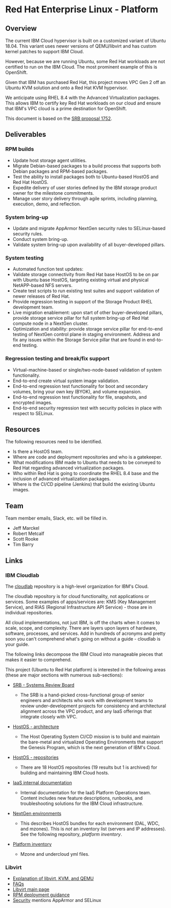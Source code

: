 # Red Hat Enterprise Linux - Platform

## Overview

The current IBM Cloud hypervisor is built on a customized variant of Ubuntu
18.04. This variant uses newer versions of QEMU/libvirt and has custom kernel
patches to support IBM Cloud.

However, because we are running Ubuntu, some Red Hat workloads are not certified
to run on the IBM Cloud. The most prominent example of this is OpenShift.

Given that IBM has purchased Red Hat, this project moves VPC Gen 2 off an Ubuntu
KVM solution and onto a Red Hat KVM hypervisor.

We anticipate using RHEL 8.4 with the Advanced Virtualization packages. This
allows IBM to certify key Red Hat workloads on our cloud and ensure that IBM's
VPC cloud is a prime destination for OpenShift.

This document is based on the
[SRB proposal 1752](https://github.ibm.com/cloudlab/srb/tree/adf5cb953945033bd93793573f4dfb1b421f6d7f/proposals/1752).

## Deliverables

### RPM builds

* Update host storage agent utilities.
* Migrate Debian-based packages to a build process that supports both Debian
  packages and RPM-based packages.
* Test the ability to install packages both to Ubuntu-based HostOS and Red Hat
  HostOS.
* Expedite delivery of user stories defined by the IBM storage product owner for
  the milestone commitments.
* Manage user story delivery through agile sprints, including planning,
  execution, demo, and reflection.

### System bring-up

* Update and migrate AppArmor NextGen security rules to SELinux-based security
  rules.
* Conduct system bring-up.
* Validate system bring-up upon availability of all buyer-developed pillars.

### System testing

* Automated function test updates:
* Validate storage connectivity from Red Hat base HostOS to be on par with
  Ubuntu base HostOS, targeting existing virtual and physical NetAPP-based NFS
  servers.
* Create test scripts to run existing test suites and support validation of
  newer releases of Red Hat.
* Provide regression testing in support of the Storage Product RHEL development
  team.
* Live migration enablement: upon start of other buyer-developed pillars,
  provide storage service pillar for full system bring-up of Red Hat compute
  node in a NextGen cluster.
* Optimization and stability: provide storage service pillar for end-to-end
  testing of NextGen control plane in staging environment. Address and fix any
  issues within the Storage Service pillar that are found in end-to-end testing.

### Regression testing and break/fix support

* Virtual-machine-based or single/two-node-based validation of system
  functionality.
* End-to-end create virtual system image validation.
* End-to-end regression test functionality for boot and secondary volumes, bring
  your own key (BYOK), and volume expansion.
* End-to-end regression test functionality for file, snapshots, and encrypted
  images.
* End-to-end security regression test with security policies in place with
  respect to SELinux.

## Resources

The following resources need to be identified.

* Is there a HostOS team.
* Where are code and deployment repositories and who is a gatekeeper.
* What modifications IBM made to Ubuntu that needs to be conveyed to Red Hat
  regarding advanced virtualization packages.
* Who within Red Hat is going to coordinate the RHEL 8.4 base and the inclusion
  of advanced virtualization packages.
* Where is the CI/CD pipeline (Jenkins) that build the existing Ubuntu images.

## Team

Team member emails, Slack, etc. will be filled in.

* Jeff Marckel
* Robert Metcalf
* Scott Rooke
* Tim Barry

## Links

### IBM Cloudlab

The [cloudlab](https://github.ibm.com/cloudlab) repository is a high-level
organization for IBM's Cloud.

The cloudlab repository is for cloud functionality, not applications or
services. Some examples of apps/services are: KMS (Key Management Service), and
RIAS (Regional Infrastructure API Service) - those are in individual
repositories.

All cloud implementations, not just IBM, is off the charts when it comes to
scale, scope, and complexity. There are layers upon layers of hardware,
software, processes, and services. Add in hundreds of acronyms and pretty soon
you can't comprehend what's going on without a guide - cloudlab is your guide.

The following links decompose the IBM Cloud into manageable pieces that makes it
easier to comprehend.

This project (Ubuntu to Red Hat platform) is interested in the following areas
(these are major sections with numerous sub-sections):

* [SRB - Systems Review Board](https://github.ibm.com/cloudlab/srb)
  * The SRB is a hand-picked cross-functional group of senior engineers and
    architects who work with development teams to review under-development
    projects for consistency and architectural alignment across the VPC product,
    and any IaaS offerings that integrate closely with VPC.

* [HostOS - architecture](https://github.ibm.com/cloudlab/srb/tree/master/architecture/hostos)
  * The Host Operating System CI/CD mission is to build and maintain the
    bare-metal and virtualized Operating Environments that support the Genesis
    Program, which is the next generation of IBM's Cloud.

* [HostOS - repositories](https://github.ibm.com/cloudlab?q=hostos)
  * There are 18 HostOS repositories (19 results but 1 is archived) for building
    and maintaining IBM Cloud hosts.

* [IaaS internal documentation](https://pages.github.ibm.com/cloudlab/internal-docs/)
  * Internal documentation for the IaaS Platform Operations team. Content
    includes new feature descriptions, runbooks, and troubleshooting solutions
    for the IBM Cloud infrastructure.

* [NextGen environments](https://github.ibm.com/nextgen-environments)
  * This describes HostOS bundles for each environment (DAL, WDC, and mzones).
    This is *not* an inventory list (servers and IP addresses). See the
    following repository, *platform inventory*.

* [Platform inventory](https://github.ibm.com/cloudlab/platform-inventory)
  * Mzone and undercloud yml files.

### Libvirt

* [Explanation of libvirt, KVM, and QEMU](https://serverfault.com/questions/208693/difference-between-kvm-and-qemu)
* [FAQs](https://wiki.libvirt.org/page/FAQ)
* [Libvirt main page](https://libvirt.org/index.html)
* [RPM deployment guidance](https://libvirt.org/kbase/rpm-deployment.html)
* [Security](https://libvirt.org/drvqemu.html) mentions AppArmor and SELinux

